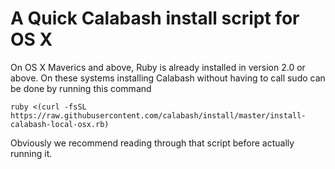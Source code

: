# A Quick Calabash install script for OS X
On OS X Maverics and above, Ruby is already installed in version 2.0 or above. On these systems installing Calabash without having to call sudo can be done by running this command


    ruby <(curl -fsSL https://raw.githubusercontent.com/calabash/install/master/install-calabash-local-osx.rb)

Obviously we recommend reading through that script before actually running it.
